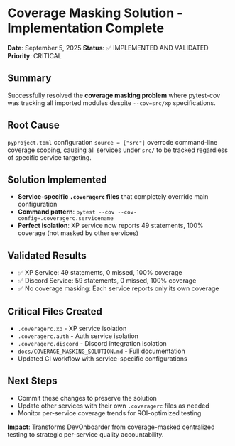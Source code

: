 # Coverage Masking Solution - Implementation Complete

**Date**: September 5, 2025
**Status**: ✅ IMPLEMENTED AND VALIDATED
**Priority**: CRITICAL

## Summary

Successfully resolved the **coverage masking problem** where pytest-cov was tracking all imported modules despite `--cov=src/xp` specifications.

## Root Cause

`pyproject.toml` configuration `source = ["src"]` overrode command-line coverage scoping, causing all services under `src/` to be tracked regardless of specific service targeting.

## Solution Implemented

- **Service-specific `.coveragerc` files** that completely override main configuration
- **Command pattern**: `pytest --cov --cov-config=.coveragerc.servicename`
- **Perfect isolation**: XP service now reports 49 statements, 100% coverage (not masked by other services)

## Validated Results

- ✅ XP Service: 49 statements, 0 missed, 100% coverage
- ✅ Discord Service: 59 statements, 0 missed, 100% coverage
- ✅ No coverage masking: Each service reports only its own coverage

## Critical Files Created

- `.coveragerc.xp` - XP service isolation
- `.coveragerc.auth` - Auth service isolation
- `.coveragerc.discord` - Discord integration isolation
- `docs/COVERAGE_MASKING_SOLUTION.md` - Full documentation
- Updated CI workflow with service-specific configurations

## Next Steps

- Commit these changes to preserve the solution
- Update other services with their own `.coveragerc` files as needed
- Monitor per-service coverage trends for ROI-optimized testing

**Impact**: Transforms DevOnboarder from coverage-masked centralized testing to strategic per-service quality accountability.
